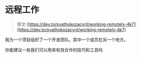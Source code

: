# 远程工作

> 原文:[https://dev.to/syathokozacyril/working-remotely-4k7](https://dev.to/syathokozacyril/working-remotely-4k7)

我为一个项目组织了一个开发团队。其中一个成员在另一个地方。

你能建议一些我们可以用来有效合作的技巧和工具吗